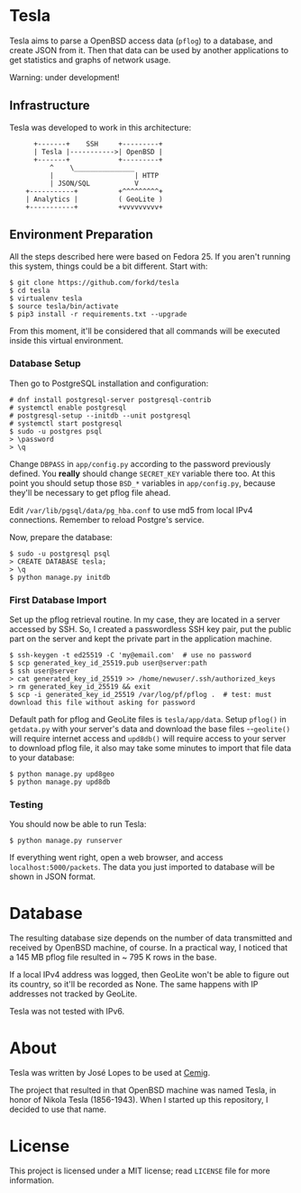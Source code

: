 # Tesla

Tesla aims to parse a OpenBSD access data (`pflog`) to a database, and create JSON from it.  Then that data can be used by another applications to get statistics and graphs of network usage.

Warning: under development!


## Infrastructure

Tesla was developed to work in this architecture:

```
      +-------+    SSH     +---------+
      | Tesla |----------->| OpenBSD |
      +-------+            +---------+
          ^    \_______________  
          |                    | HTTP
          | JSON/SQL           V
    +-----------+          +^^^^^^^^^+
    | Analytics |          ( GeoLite ) 
    +-----------+          +vvvvvvvvv+
```


## Environment Preparation

All the steps described here were based on Fedora 25.  If you aren't running this system, things could be a bit different.  Start with:

```
$ git clone https://github.com/forkd/tesla
$ cd tesla
$ virtualenv tesla
$ source tesla/bin/activate
$ pip3 install -r requirements.txt --upgrade
```

From this moment, it'll be considered that all commands will be executed inside this virtual environment. 

### Database Setup

Then go to PostgreSQL installation and configuration:

```
# dnf install postgresql-server postgresql-contrib
# systemctl enable postgresql
# postgresql-setup --initdb --unit postgresql
# systemctl start postgresql
$ sudo -u postgres psql
> \password
> \q
```

Change `DBPASS` in `app/config.py` according to the password previously defined.   You **really** should change `SECRET_KEY` variable there too.  At this point you should setup those `BSD_*` variables in `app/config.py`, because they'll be necessary to get pflog file ahead.

Edit `/var/lib/pgsql/data/pg_hba.conf` to use md5 from local IPv4 connections.  Remember to reload Postgre's service.

Now, prepare the database:

```
$ sudo -u postgresql psql
> CREATE DATABASE tesla;
> \q
$ python manage.py initdb
```

### First Database Import

Set up the pflog retrieval routine.  In my case, they are located in a server accessed by SSH.  So, I created a passwordless SSH key pair, put the public part on the server and kept the private part in the application machine.

```
$ ssh-keygen -t ed25519 -C 'my@email.com'  # use no password
$ scp generated_key_id_25519.pub user@server:path
$ ssh user@server
> cat generated_key_id_25519 >> /home/newuser/.ssh/authorized_keys
> rm generated_key_id_25519 && exit
$ scp -i generated_key_id_25519 /var/log/pf/pflog .  # test: must download this file without asking for password
```

Default path for pflog and GeoLite files is `tesla/app/data`.  Setup `pflog()` in `getdata.py` with your server's data and download the base files --`geolite()` will require internet access and `upd8db()` will require access to your server to download pflog file, it also may take some minutes to import that file data to your database:

```
$ python manage.py upd8geo
$ python manage.py upd8db
```


### Testing

You should now be able to run Tesla:

```
$ python manage.py runserver
```

If everything went right, open a web browser, and access `localhost:5000/packets`.  The data you just imported to database will be shown in JSON format.


# Database

The resulting database size depends on the number of data transmitted and received by OpenBSD machine, of course.  In a practical way, I noticed that a 145 MB pflog file resulted in ~ 795 K rows in the base.

If a local IPv4 address was logged, then GeoLite won't be able to figure out its country, so it'll be recorded as None.  The same happens with IP addresses not tracked by GeoLite.

Tesla was not tested with IPv6.


# About

Tesla was written by José Lopes to be used at [Cemig](http://cemig.com.br). 

The project that resulted in that OpenBSD machine was named Tesla, in honor of Nikola Tesla (1856-1943).  When I started up this repository, I decided to use that name.


# License

This project is licensed under a MIT license; read `LICENSE` file for more information.

